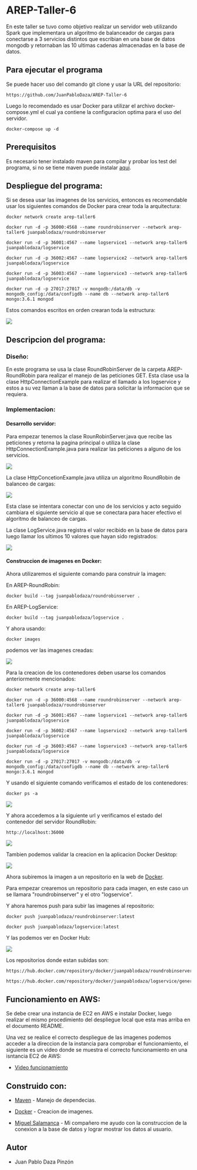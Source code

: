 # AREP-Taller-6
En este taller se tuvo como objetivo realizar un servidor web utilizando Spark que implementara un algoritmo de balanceador de cargas para conectarse a 3 servicios distintos que escribian en una base de datos mongodb y retornaban las 10 ultimas cadenas almacenadas en la base de datos.

## Para ejecutar el programa

Se puede hacer uso del comando git clone y usar la URL del repositorio:
```
https://github.com/JuanPabloDaza/AREP-Taller-6
```
Luego lo recomendado es usar Docker para utilizar el archivo docker-compose.yml el cual ya contiene la configuracion optima para el uso del servidor.

```
docker-compose up -d
```

## Prerequisitos

Es necesario tener instalado maven para compilar y probar los test del programa, si no se tiene maven puede instalar [aqui](https://maven.apache.org/install.html).

## Despliegue del programa:

Si se desea usar las imagenes de los servicios, entonces es recomendable usar los siguientes comandos de Docker para crear toda la arquitectura:

```
docker network create arep-taller6
```

```
docker run -d -p 36000:4568 --name roundrobinserver --network arep-taller6 juanpablodaza/roundrobinserver
```

```
docker run -d -p 36001:4567 --name logservice1 --network arep-taller6 juanpablodaza/logservice
```

```
docker run -d -p 36002:4567 --name logservice2 --network arep-taller6 juanpablodaza/logservice
```

```
docker run -d -p 36003:4567 --name logservice3 --network arep-taller6 juanpablodaza/logservice
```

```
docker run -d -p 27017:27017 -v mongodb:/data/db -v mongodb_config:/data/configdb --name db --network arep-taller6 mongo:3.6.1 mongod
```

Estos comandos escritos en orden crearan toda la estructura:

![](./Images/Arquitectura.png)<br>




## Descripcion del programa:

### Diseño:

En este programa se usa la clase RoundRobinServer de la carpeta AREP-RoundRobin para realizar el manejo de las peticiones GET. Esta clase usa la clase HttpConnectionExample para realizar el llamado a los logservice y estos a su vez llaman a la base de datos para solicitar la informacion que se requiera.

### Implementacion:

#### Desarrollo servidor:

Para empezar tenemos la clase RounRobinServer.java que recibe las peticiones y retorna la pagina principal o utiliza la clase HttpConnectionExample.java para realizar las peticiones a alguno de los servicios.<br>

![](./Images/RoundRobinServer.png)<br>

La clase HttpConcetionExample.java utiliza un algoritmo RoundRobin de balanceo de cargas:<br>

![](./Images/Httpconnection.png)<br>

Esta clase se intentara conectar con uno de los servicios y acto seguido cambiara el siguiente servicio al que se conectara para hacer efectivo el algoritmo de balanceo de cargas.<br>

La clase LogService.java registra el valor recibido en la base de datos para luego llamar los ultimos 10 valores que hayan sido registrados:<br>

![](./Images/LogService.png)<br>


#### Construccion de imagenes en Docker:

Ahora utilizaremos el siguiente comando para construir la imagen:<br>

En AREP-RoundRobin:

```
docker build --tag juanpablodaza/roundrobinserver .
```

En AREP-LogService:

```
docker build --tag juanpablodaza/logservice .
```

Y ahora usando:

```
docker images
```

podemos ver las imagenes creadas:<br>

![](./Images/DockerImages.png)<br>

Para la creacion de los contenedores deben usarse los comandos anteriormente mencionados:

```
docker network create arep-taller6
```

```
docker run -d -p 36000:4568 --name roundrobinserver --network arep-taller6 juanpablodaza/roundrobinserver
```

```
docker run -d -p 36001:4567 --name logservice1 --network arep-taller6 juanpablodaza/logservice
```

```
docker run -d -p 36002:4567 --name logservice2 --network arep-taller6 juanpablodaza/logservice
```

```
docker run -d -p 36003:4567 --name logservice3 --network arep-taller6 juanpablodaza/logservice
```

```
docker run -d -p 27017:27017 -v mongodb:/data/db -v mongodb_config:/data/configdb --name db --network arep-taller6 mongo:3.6.1 mongod
```

Y usando el siguiente comando verificamos el estado de los contenedores:

```
docker ps -a
```

![](./Images/DockerContainers.png)<br>

Y ahora accedemos a la siguiente url y verificamos el estado del contenedor del servidor RoundRobin:

```
http://localhost:36000
```

![](./Images/RoundRobinServerBrowser.png)<br>


Tambien podemos validar la creacion en la aplicacion Docker Desktop:

![](./Images/DockerDesktop.png)

Ahora subiremos la imagen a un repositorio en la web de [Docker](https://www.docker.com).<br>

Para empezar crearemos un repositorio para cada imagen, en este caso un se llamara "roundrobinserver" y el otro "logservice".<br>

Y ahora haremos push para subir las imagenes al repositorio:<br>

```
docker push juanpablodaza/roundrobinserver:latest
```

```
docker push juanpablodaza/logservice:latest
```

Y las podemos ver en Docker Hub:<br>

![](./Images/DockerHub.png)<br>

Los repositorios donde estan subidas son:

```
https://hub.docker.com/repository/docker/juanpablodaza/roundrobinserver/general
```

```
https://hub.docker.com/repository/docker/juanpablodaza/logservice/general
```

## Funcionamiento en AWS:

Se debe crear una instancia de EC2 en AWS e instalar Docker, luego realizar el mismo procedimiento del despliegue local que esta mas arriba en el documento README.<br>

Una vez se realice el correcto despliegue de las imagenes podemos acceder a la direccion de la instancia para comprobar el funcionamiento, el siguiente es un video donde se muestra el correcto funcionamiento en una isntancia EC2 de AWS:

* [Video funcionamiento](https://www.youtube.com/watch?v=vNhncjGQVac)

## Construido con:

* [Maven](https://maven.apache.org/) - Manejo de dependecias.

* [Docker](https://www.docker.com) - Creacion de imagenes.

* [Miguel Salamanca](https://github.com/miguelsalamanca007/ArepLogService) - Mi compañero me ayudo con la construccion de la conexion a la base de datos y lograr mostrar los datos al usuario.

## Autor

* Juan Pablo Daza Pinzón
